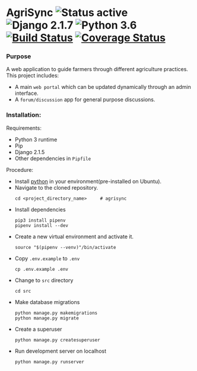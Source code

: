 # AgriSync ![Status active](https://img.shields.io/badge/Status-active%20development-2eb3c1.svg) ![Django 2.1.7](https://img.shields.io/badge/Django-2.1.7-green.svg) ![Python 3.6](https://img.shields.io/badge/Python-3.6-blue.svg) [ ![Build Status](https://api.travis-ci.com/hirenchalodiya1/agrisync.svg?branch=master)](https://travis-ci.com/hirenchalodiya1/agrisync) [![Coverage Status](https://coveralls.io/repos/github/hirenchalodiya1/agrisync/badge.svg?branch=master)](https://coveralls.io/github/hirenchalodiya1/agrisync)

### Purpose

A web application to guide farmers through different agriculture practices.
This project includes:
- A main `web portal` which can be updated dynamically through an admin interface.
- A `forum/discussion` app for general purpose discussions.

### Installation:
Requirements:
- Python 3 runtime
- Pip
- Django 2.1.5
- Other dependencies in `Pipfile`

Procedure:

- Install [python](https://www.python.org/downloads/) in your environment(pre-installed on Ubuntu).
- Navigate to the cloned repository.
    ```
    cd <project_directory_name>     # agrisync
    ```
- Install dependencies
    ```
    pip3 install pipenv
    pipenv install --dev
    ```
- Create a new virtual environment and activate it.
    ```
    source "$(pipenv --venv)"/bin/activate
    ```
- Copy `.env.example` to `.env`
    ```
    cp .env.example .env
    ```
- Change to `src` directory
    ```
    cd src
    ```
- Make database migrations
    ```
    python manage.py makemigrations 
    python manage.py migrate 
    ```
- Create a superuser
    ```
    python manage.py createsuperuser 
    ```
- Run development server on localhost
    ```
    python manage.py runserver 
    ```
